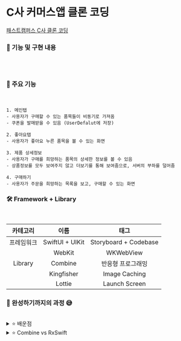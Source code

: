 # C사 커머스앱 클론 코딩

[패스트캠퍼스 C사 클론 코딩](https://fastcampus.co.kr/dev_online_ios)

### 🌟 기능 및 구현 내용
</br>
<img src="https://github.com/Seo-garden/FastCampus/tree/main/part6/메인탭.PNG" alt="" width="" height="">
<img src="https://github.com/Seo-garden/FastCampus/tree/main/part6/좋아요.PNG" alt="" width="" height="">
<img src="https://github.com/Seo-garden/FastCampus/tree/main/part6/상세정보.PNG" alt="" width="" height="">
<img src="https://github.com/Seo-garden/FastCampus/tree/main/part6/구매하기.PNG" alt="" width="" height="">


### 🐚 주요 기능
<br/>

    1. 메인탭
    - 사용자가 구매할 수 있는 품목들이 비동기로 가져옴
    - 쿠폰을 발매받을 수 있음 (UserDefalut에 저장)

    2. 좋아요탭
    - 사용자가 좋아요 누른 품목을 볼 수 있는 화면
    
    3. 제품 상세정보
    - 사용자가 구매를 희망하는 품목의 상세한 정보를 볼 수 있음
    - 상품정보를 모두 보여주지 않고 더보기를 통해 보여줌으로, 서버의 부하를 덜어줌

    4. 구매하기
    - 사용자가 주문을 희망하는 목록을 보고, 구매할 수 있는 화면
    

### 🛠️ Framework + Library

<br/>

| 카테고리 | 이름 |  태그   |  
| :--------: | :--------: | :------: | 
|   프레임워크    |   SwiftUI + UIKit    | Storyboard + Codebase |
|       |   WebKit    | WKWebView |
|   Library    |   Combine    | 반응형 프로그래밍 | 
|       |   Kingfisher    | Image Caching |
|       |   Lottie    | Launch Screen |

### 🌟 완성하기까지의 과정 😅
<br/>

<details>
  <summary>⭐️ 배운점</summary>        
  SwiftUI가 등장함으로써 트위터 클론코딩을 진행할 때, 스토리보드 방식은 레거시라고 생각했었습니다. 사용한지 오래된 기술이니 레거시라고 판단하는 안좋은 생각을 바꿀 수 있는 기회였습니다. 아직까지도 스토리보드 방식은 눈으로 직접 보면서 배치가 가능하기 때문에, 한 화면의 오브젝트가 관리되기 힘들 정도가 아니라면 스토리방식을 여전히 사용할 것 같습니다. 그리고 여러가지 뷰들을 사용해봄으로써, 의도한 화면에 대한 뷰를 어떤걸 사용해야 할지에 대해 알게 되었습니다.
</details>

<details>
  <summary>⭐️ Combine vs RxSwift </summary>
  사실 이 강의를 통해 얻고 싶었던 것은 취업공고 우대사항에 있는 RxSwift 혹은 Combine 에 대해 학습하고 싶었습니다. 왜 기업들은 이 기술스택을 우대사항에 두는 것에 대해 궁금증이 생겼고, 직접 만들어보면서 그 의도를 파악하고 싶었습니다. 프로젝트를 진행하면서 주로 비동기 작업을 보다 직관적이고 효율적으로 처리할 수 있도록 도와주는 것이었습니다. 
</details>
